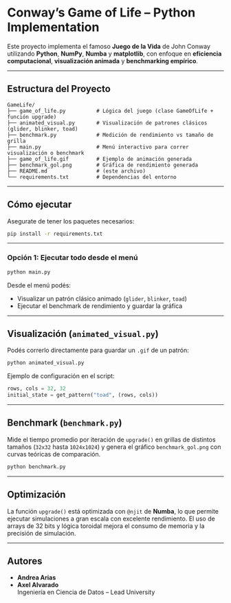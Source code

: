 #  Conway’s Game of Life – Python Implementation

Este proyecto implementa el famoso **Juego de la Vida** de John Conway utilizando **Python**, **NumPy**, **Numba** y **matplotlib**, con enfoque en **eficiencia computacional**, **visualización animada** y **benchmarking empírico**.

---

##  Estructura del Proyecto

```
GameLife/
├── game_of_life.py          # Lógica del juego (clase GameOfLife + función upgrade)
├── animated_visual.py       # Visualización de patrones clásicos (glider, blinker, toad)
├── benchmark.py             # Medición de rendimiento vs tamaño de grilla
├── main.py                  # Menú interactivo para correr visualización o benchmark
├── game_of_life.gif         # Ejemplo de animación generada
├── benchmark_gol.png        # Gráfica de rendimiento generada
├── README.md                # (este archivo)
└── requirements.txt         # Dependencias del entorno
```

---

##  Cómo ejecutar

Asegurate de tener los paquetes necesarios:

```bash
pip install -r requirements.txt
```

---

###  Opción 1: Ejecutar todo desde el menú

```bash
python main.py
```

Desde el menú podés:

- Visualizar un patrón clásico animado (`glider`, `blinker`, `toad`)
- Ejecutar el benchmark de rendimiento y guardar la gráfica

---

##  Visualización (`animated_visual.py`)

Podés correrlo directamente para guardar un `.gif` de un patrón:

```bash
python animated_visual.py
```

Ejemplo de configuración en el script:

```python
rows, cols = 32, 32
initial_state = get_pattern("toad", (rows, cols))
```

---

##  Benchmark (`benchmark.py`)

Mide el tiempo promedio por iteración de `upgrade()` en grillas de distintos tamaños (`32x32` hasta `1024x1024`) y genera el gráfico `benchmark_gol.png` con curvas teóricas de comparación.

```bash
python benchmark.py
```

---

##  Optimización

La función `upgrade()` está optimizada con `@njit` de **Numba**, lo que permite ejecutar simulaciones a gran escala con excelente rendimiento. El uso de arrays de 32 bits y lógica toroidal mejora el consumo de memoria y la precisión de simulación.

---

##  Autores

- **Andrea Arias**  
- **Axel Alvarado**  
  Ingeniería en Ciencia de Datos – Lead University  
